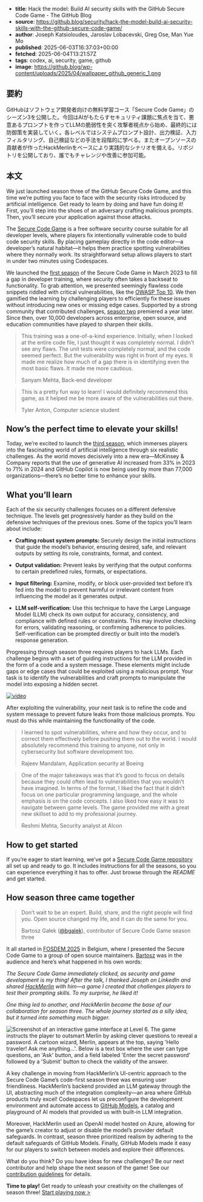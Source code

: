 <!-- metadata -->

- **title**: Hack the model: Build AI security skills with the GitHub Secure Code Game - The GitHub Blog
- **source**: https://github.blog/security/hack-the-model-build-ai-security-skills-with-the-github-secure-code-game/
- **author**: Joseph Katsioloudes, Jaroslav Lobacevski, Greg Ose, Man Yue Mo
- **published**: 2025-06-03T16:37:03+00:00
- **fetched**: 2025-06-04T13:21:57Z
- **tags**: codex, ai, security, game, github
- **image**: https://github.blog/wp-content/uploads/2025/04/wallpaper_github_generic_1.png

## 要約

GitHubはソフトウェア開発者向けの無料学習コース「Secure Code Game」のシーズン3を公開した。今回はAIがもたらすセキュリティ課題に焦点を当て、悪意あるプロンプトを作ってLLMの脆弱性を突く攻撃者視点から始め、最終的には防御策を実装していく。各レベルではシステムプロンプト設計、出力検証、入力フィルタリング、自己検証などの手法を段階的に学べる。またオープンソースの貢献者が作ったHackMerlinをベースにより実践的なシナリオを備える。リポジトリを公開しており、誰でもチャレンジや改善に参加可能。

## 本文

We just launched season three of the GitHub Secure Code Game, and this time we’re putting you face to face with the security risks introduced by artificial intelligence. Get ready to learn by doing and have fun doing it! First, you’ll step into the shoes of an adversary crafting malicious prompts. Then, you’ll secure your application against those attacks.

The [Secure Code Game](https://gh.io/securecodegame) is a free software security course suitable for all developer levels, where players fix intentionally vulnerable code to build code security skills. By placing gameplay directly in the code editor—a developer’s natural habitat—it helps them practice spotting vulnerabilities where they normally work. Its straightforward setup allows players to start in under two minutes using Codespaces.

We launched the [first season](https://github.blog/developer-skills/github/build-a-secure-code-mindset-with-the-github-secure-code-game/) of the Secure Code Game in March 2023 to fill a gap in developer training, where security often takes a backseat to functionality. To grab attention, we presented seemingly flawless code snippets riddled with critical vulnerabilities, like the [OWASP Top 10](https://owasp.org/www-project-top-ten/). We then gamified the learning by challenging players to efficiently fix these issues without introducing new ones or missing edge cases. Supported by a strong community that contributed challenges, [season two](https://github.blog/developer-skills/application-development/build-code-security-skills-with-the-github-secure-code-game/) premiered a year later. Since then, over 10,000 developers across enterprise, open source, and education communities have played to sharpen their skills.

> This training was a one-of-a-kind experience. Initially, when I looked at the entire code file, I just thought it was completely normal. I didn’t see any flaws. The unit tests were completely normal, and the code seemed perfect. But the vulnerability was right in front of my eyes. It made me realize how much of a gap there is in identifying even the most basic flaws. It made me more cautious.
>
> Sanyam Mehta, Back-end developer

> This is a pretty fun way to learn! I would definitely recommend this game, as it helped me be more aware of the vulnerabilities out there.
>
> Tyler Anton, Computer science student

## Now’s the perfect time to elevate your skills!

Today, we’re excited to launch the [third season](https://github.com/skills/secure-code-game/tree/main/Season-3), which immerses players into the fascinating world of artificial intelligence through six realistic challenges. As the world moves decisively into a new era—McKinsey & Company reports that the use of generative AI increased from 33% in 2023 to 71% in 2024 and GitHub Copilot is now being used by more than 77,000 organizations—there’s no better time to enhance your skills.

## What you’ll learn

Each of the six security challenges focuses on a different defensive technique. The levels get progressively harder as they build on the defensive techniques of the previous ones. Some of the topics you’ll learn about include:

- **Crafting robust system prompts:** Securely design the initial instructions that guide the model’s behavior, ensuring desired, safe, and relevant outputs by setting its role, constraints, format, and context.
- **Output validation:** Prevent leaks by verifying that the output conforms to certain predefined rules, formats, or expectations.

- **Input filtering:** Examine, modify, or block user-provided text before it’s fed into the model to prevent harmful or irrelevant content from influencing the model as it generates output.

- **LLM self-verification:** Use this technique to have the Large Language Model (LLM) check its own output for accuracy, consistency, and compliance with defined rules or constraints. This may involve checking for errors, validating reasoning, or confirming adherence to policies. Self-verification can be prompted directly or built into the model’s response generation.

Progressing through season three requires players to hack LLMs. Each challenge begins with a set of guiding instructions for the LLM provided in the form of a code and a system message. These elements might include gaps or edge cases that could be exploited using a malicious prompt. Your task is to identify the vulnerabilities and craft prompts to manipulate the model into exposing a hidden secret.

[![video](https://github.blog/wp-content/uploads/2025/06/Screenshot-2025-06-02-at-11.52.51%E2%80%AFAM.png)](https://github.blog/wp-content/uploads/2025/06/s3-demo.mp4)

After exploiting the vulnerability, your next task is to refine the code and system message to prevent future leaks from those malicious prompts. You must do this while maintaining the functionality of the code.

> I learned to spot vulnerabilities, where and how they occur, and to correct them effectively before pushing them out to the world. I would absolutely recommend this training to anyone, not only in cybersecurity but software development too.
>
> Rajeev Mandalam, Application security at Boeing

> One of the major takeaways was that it’s good to focus on details because they could often lead to vulnerabilities that you wouldn’t have imagined. In terms of the format, I liked the fact that it didn’t focus on one particular programming language, and the whole emphasis is on the code concepts. I also liked how easy it was to navigate between game levels. The game provided me with a great new skillset to add to my professional journey.
>
> Reshmi Mehta, Security analyst at Alcon

## How to get started

If you’re eager to start learning, we’ve got a [Secure Code Game repository](https://github.com/skills/secure-code-game) all set up and ready to go. It includes instructions for all the seasons, so you can experience everything it has to offer. Just browse through the _README_ and get started.

## How season three came together

> Don’t wait to be an expert. Build, share, and the right people will find you. Open source changed my life, and it can do the same for you.
>
> Bartosz Gałek ([@bgalek](https://github.com/bgalek)), contributor of Secure Code Game season three

It all started in [FOSDEM 2025](https://fosdem.org/2025/) in Belgium, where I presented the Secure Code Game to a group of open source maintainers. [Bartosz](https://www.linkedin.com/in/bartosz-galek/) was in the audience and here’s what happened in his own words:

_The Secure Code Game immediately clicked, as security and game development is my thing! After the talk, I thanked Joseph on LinkedIn and shared [HackMerlin](https://hackmerlin.io/) with him—a game I created that challenges players to test their prompting skills. To my surprise, he liked it!_

_One thing led to another, and HackMerlin became the base of our collaboration for season three. The whole journey started as a silly idea, but it turned into something much bigger._

![Screenshot of an interactive game interface at Level 6. The game instructs the player to outsmart Merlin by asking clever questions to reveal a password. A cartoon wizard, Merlin, appears at the top, saying 'Hello traveler! Ask me anything...'. Below is a text box where the user can type questions, an 'Ask' button, and a field labeled 'Enter the secret password' followed by a 'Submit' button to check the validity of the answer.](https://github.blog/wp-content/uploads/2025/06/hackmerlin.png?resize=932%2C1240)

A key challenge in moving from HackMerlin’s UI-centric approach to the Secure Code Game’s code-first season three was ensuring user friendliness. HackMerlin’s backend provided an LLM gateway through the UI, abstracting much of the integration complexity—an area where GitHub products truly excel! Codespaces let us preconfigure the development environment and automate access to [GitHub Models](https://github.com/marketplace/models), a catalog and playground of AI models that provided us with built-in LLM integration.

Moreover, HackMerlin used an OpenAI model hosted on Azure, allowing for the game’s creator to adjust or disable the model’s provider default safeguards. In contrast, season three prioritized realism by adhering to the default safeguards of GitHub Models. Finally, GitHub Models made it easy for our players to switch between models and explore their differences.

What do you think? Do you have ideas for new challenges? Be our next contributor and help shape the next season of the game! See our [contribution guidelines](https://github.com/skills/secure-code-game/blob/main/CONTRIBUTING.md) for details.

**Time to play!** Get ready to unleash your creativity on the challenges of season three! [Start playing now >](https://github.com/skills/secure-code-game/tree/main/Season-3)
